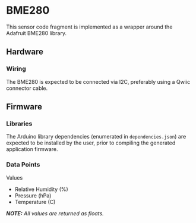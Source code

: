 BME280
======

This sensor code fragment is implemented as a wrapper around the Adafruit
BME280 library.

Hardware
--------

### Wiring

The BME280 is expected to be connected via I2C, preferably using a Qwiic
connector cable.

Firmware
--------

### Libraries

The Arduino library dependencies (enumerated in `dependencies.json`) are
expected to be installed by the user, prior to compiling the generated
application firmware.

### Data Points

Values

- Relative Humidity (%)
- Pressure (hPa)
- Temperature (C)

_**NOTE:** All values are returned as floats._

